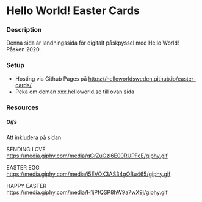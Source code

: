 # Hello World! Easter Cards

### Description

Denna sida är landningssida för digitalt påskpyssel med Hello World! Påsken 2020. 

### Setup

* Hosting via Github Pages på https://helloworldsweden.github.io/easter-cards/ 
* Peka om domän xxx.helloworld.se till ovan sida

### Resources

##### Gifs

Att inkludera på sidan

SENDING LOVE
https://media.giphy.com/media/gGrZuGzl6E00RUPFcE/giphy.gif

EASTER EGG
https://media.giphy.com/media/j5EVOK3AS34gOBu465/giphy.gif

HAPPY EASTER
https://media.giphy.com/media/H1jPfQSP8hW9a7wX9j/giphy.gif
